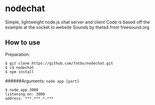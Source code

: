 # nodechat
Simple, lightweight node.js chat server and client
Code is based off the example at the socket.io website
Sounds by theta4 from freesound.org

## How to use
Preparation:
```
$ git clone https://github.com/fatbu/nodechat.git
$ cd nodechat
$ npm install
```

######Arguments:
`node app [port]`

```
$ node app 3000
listening on: 3000
address: ***.***.*.***
```
